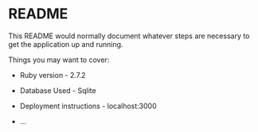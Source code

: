 # README

This README would normally document whatever steps are necessary to get the
application up and running.

Things you may want to cover:

* Ruby version - 2.7.2

* Database Used - Sqlite

* Deployment instructions - localhost:3000

* ...
